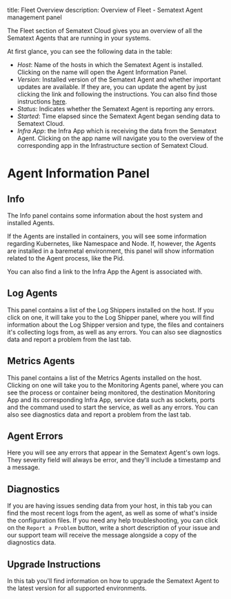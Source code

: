title: Fleet Overview
description: Overview of Fleet - Sematext Agent management panel

The Fleet section of Sematext Cloud gives you an overview of all the Sematext Agents that are running in your systems.

At first glance, you can see the following data in the table:
* *Host*: Name of the hosts in which the Sematext Agent is installed. Clicking on the name will open the Agent Information Panel.
* *Version*: Installed version of the Sematext Agent and whether important updates are available. If they are, you can update the agent by just clicking the link and following the instructions. You can also find those instructions [here](https://sematext.com/docs/monitoring/spm-faq/#agent-updating).
* *Status*: Indicates whether the Sematext Agent is reporting any errors.
* *Started*: Time elapsed since the Sematext Agent began sending data to Sematext Cloud.
* *Infra App*: the Infra App which is receiving the data from the Sematext Agent. Clicking on the app name will navigate you to the overview of the corresponding app in the Infrastructure section of Sematext Cloud.

# Agent Information Panel
## Info
The Info panel contains some information about the host system and installed Agents. 

If the Agents are installed in containers, you will see some information regarding Kubernetes, like Namespace and Node. If, however, the Agents are installed in a baremetal environment, this panel will show information related to the Agent process, like the Pid. 

You can also find a link to the Infra App the Agent is associated with.

## Log Agents

This panel contains a list of the Log Shippers installed on the host. If you click on one, it will take you to the Log Shipper panel, where you will find information about the Log Shipper version and type, the files and containers it's collecting logs from, as well as any errors. You can also see diagnostics data and report a problem from the last tab.

## Metrics Agents

This panel contains a list of the Metrics Agents installed on the host. Clicking on one will take you to the Monitoring Agents panel, where you can see the process or container being monitored, the destination Monitoring App and its corresponding Infra App, service data such as sockets, ports and the command used to start the service, as well as any errors. You can also see diagnostics data and report a problem from the last tab.

## Agent Errors 

Here you will see any errors that appear in the Sematext Agent's own logs. They severity field will always be error, and they'll include a timestamp and a message.

## Diagnostics

If you are having issues sending data from your host, in this tab you can find the most recent logs from the agent, as well as some of what's inside the configuration files. If you need any help troubleshooting, you can click on the `Report a Problem` button, write a short description of your issue and our support team will receive the message alongside a copy of the diagnostics data.

## Upgrade Instructions

In this tab you'll find information on how to upgrade the Sematext Agent to the latest version for all supported environments.

